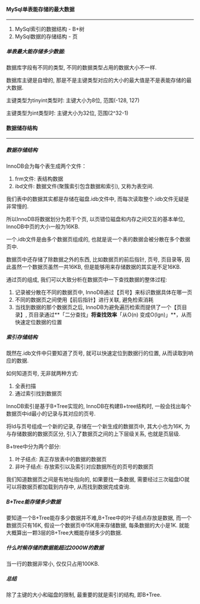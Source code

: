 #### MySql单表能存储的最大数据

---

1. MySql索引的数据结构 - B+树
2. MySql数据的存储结构 - 页

##### 单表最大能存储多少数据:

数据库字段有不同的类型, 不同的数据类型占用的数据大小不一样.

数据库主键是自增的, 那是不是主键类型对应的大小的最大值是不是表能存储的最大数据.

主键类型为tinyint类型时: 主键大小为8位, 范围(-128, 127) 

主键类型为int类型时: 主键大小为32位, 范围(2^32-1)



#### 数据储存结构

---

##### 数据存储结构

InnoDB会为每个表生成两个文件：

1. frm文件: 表结构数据
2. ibd文件: 数据文件(聚簇索引包含数据和索引), 又称为表空间.

我们表中的数据其实都是存储在磁盘.idb文件中, 而每次读取整个.idb文件无疑是非常慢的.

所以InnoDB将数据划分为若干个页, 以页错位磁盘和内存之间交互的基本单位, InnoDB中页的大小一般为16KB.

一个.idb文件是由多个数据页组成的, 也就是说一个表的数据会被分散在多个数据页中.

数据页中还存储了除数据之外的东西, 比如数据页的前后指针, 页号, 页目录等, 因此虽然一个数据页虽然一共16KB, 但是能够用来存储数据的其实是不足16KB.

通过页的组成, 我们可以大致分析在数据页中一下查找数据的整体过程:

1. 记录被分散在不同的数据页中, InnoDB通过【页号】来标识数据具体在哪一页
2. 不同的数据页之间使用【前后指针】进行关联, 避免检索消耗
3. 当找到数据的那个数据页之后, InnoDB为避免遍历检索而提供了一个【页目录】, 页目录通过**「二分查找」**将查找效率**「从O(n) 变成O(lgn)」**，从而快速定位数据的位置

##### 索引存储结构

既然在.idb文件中只要知道了页号, 就可以快速定位到数据行的位置, 从而读取到响应的数据.

如何知道页号, 无非就两种方式:

1. 全表扫描
2. 通过索引找到数据页

InnoDB索引是基于B+Tree实现的, InnoDB在构建B+tree结构时, 一般会找出每个数据页中id最小的记录与其对应的页号.

将Id与页号组成一个新的记录, 存储在一个新生成的数据页中, 其大小也为16K, 为与存储数据的数据页区分, 引入了数据页之间的上下层级关系, 也就是页层级.

B+tree中分为两个部分:

1. 叶子结点: 真正存放表中的数据的数据页
2. 非叶子结点: 存放索引以及索引对应数据所在的页号的数据页

我们知道数据页之间是有地址指向的, 如果要找一条数据, 需要经过三次磁盘IO就可以将数据页都加载到内存中, 从而找到数据完成查询.

##### B+Tree能存储多少数据

要知道一个B+Tree能存多少数据并不难,B+Tree中的叶子结点存放是数据, 而一个数据页只有16K, 假设一个数据页中15K用来存储数据, 每条数据的大小是1K. 就能大概算出一颗3层的B+Tree大概能存储多少的数据.

##### 什么时候存储的数据能超过2000W的数据

当一行的数据非常小, 仅仅只占用100KB.

##### 总结

除了主键的大小和磁盘的限制, 最重要的就是索引的结构, 即B+Tree. 

​              



















